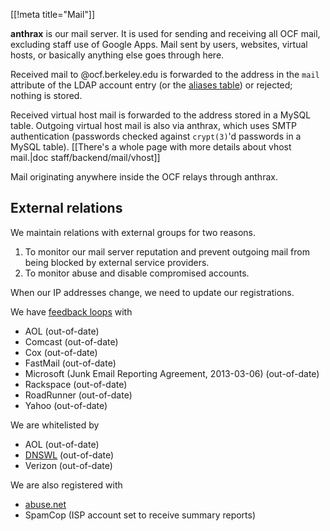 [[!meta title="Mail"]]

**anthrax** is our mail server. It is used for sending and receiving all OCF
mail, excluding staff use of Google Apps. Mail sent by users, websites, virtual
hosts, or basically anything else goes through here.

Received mail to @ocf.berkeley.edu is forwarded to the address in the `mail`
attribute of the LDAP account entry (or the [aliases table](https://github.com/ocf/puppet/blob/master/modules/ocf_mail/files/site_ocf/aliases))
or rejected; nothing is stored.

Received virtual host mail is forwarded to the address stored in a MySQL
table. Outgoing virtual host mail is also via anthrax, which uses SMTP
authentication (passwords checked against `crypt(3)`'d passwords in a MySQL
table). [[There's a whole page with more details about vhost mail.|doc
staff/backend/mail/vhost]]

Mail originating anywhere inside the OCF relays through anthrax.


## External relations

We maintain relations with external groups for two reasons.

 1. To monitor our mail server reputation and prevent outgoing mail from being
    blocked by external service providers.
 2. To monitor abuse and disable compromised accounts.

When our IP addresses change, we need to update our registrations.

We have [feedback
loops](https://en.wikipedia.org/wiki/Feedback_loop_%28email%29) with

 - AOL (out-of-date)
 - Comcast (out-of-date)
 - Cox (out-of-date)
 - FastMail (out-of-date)
 - Microsoft (Junk Email Reporting Agreement, 2013-03-06) (out-of-date)
 - Rackspace (out-of-date)
 - RoadRunner (out-of-date)
 - Yahoo (out-of-date)

We are whitelisted by

 - AOL (out-of-date)
 - [DNSWL](https://www.dnswl.org/s/?s=berkeley.edu) (out-of-date)
 - Verizon (out-of-date)

We are also registered with

 - [abuse.net](http://abuse.net/lookup.phtml?domain=ocf.berkeley.edu)
 - SpamCop (ISP account set to receive summary reports)
